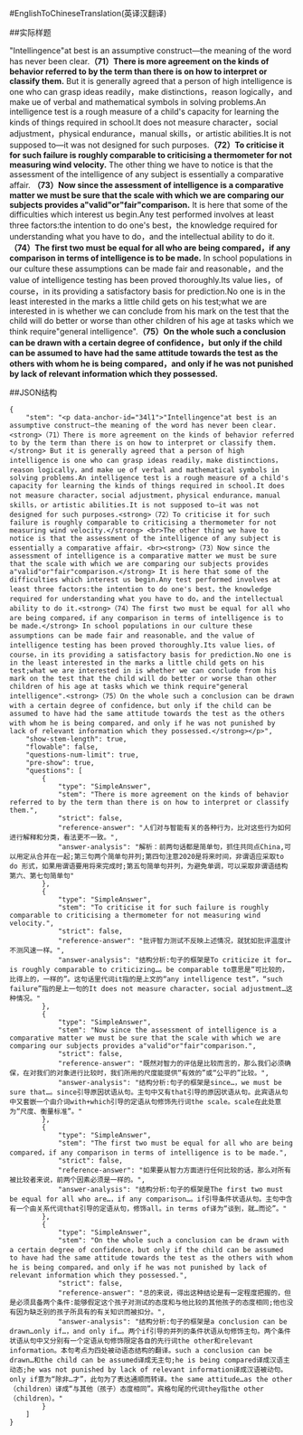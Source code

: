 #EnglishToChineseTranslation(英译汉翻译)

##实际样题

"Intellingence"at best is an assumptive construct—the meaning of the word has never been clear.**（71）There is more agreement on the kinds of behavior referred to by the term than there is on how to interpret or classify them.** But it is generally agreed that a person of high intelligence is one who can grasp ideas readily，make distinctions，reason logically，and make ue of verbal and mathematical symbols in solving problems.An intelligence test is a rough measure of a child's capacity for learning the kinds of things required in school.It does not measure character，social adjustment，physical endurance，manual skills，or artistic abilities.It is not supposed to—it was not designed for such purposes.**（72）To criticise it for such failure is roughly comparable to criticising a thermometer for not measuring wind velocity.**
The other thing we have to notice is that the assessment of the intelligence of any subject is essentially a comparative affair.
**（73）Now since the assessment of intelligence is a comparative matter we must be sure that the scale with which we are comparing our subjects provides a"valid"or"fair"comparison.** It is here that some of the difficulties which interest us begin.Any test performed involves at least three factors:the intention to do one's best，the knowledge required for understanding what you have to do，and the intellectual ability to do it.**（74）The first two must be equal for all who are being compared，if any comparison in terms of intelligence is to be made.** In school populations in our culture these assumptions can be made fair and reasonable，and the value of intelligence testing has been proved thoroughly.Its value lies，of course，in its providing a satisfactory basis for prediction.No one is in the least interested in the marks a little child gets on his test;what we are interested in is whether we can conclude from his mark on the test that the child will do better or worse than other children of his age at tasks which we think require"general intelligence".**（75）On the whole such a conclusion can be drawn with a certain degree of confidence，but only if the child can be assumed to have had the same attitude towards the test as the others with whom he is being compared，and only if he was not punished by lack of relevant information which they possessed.**

##JSON结构

	{
		"stem": "<p data-anchor-id="34l1">"Intellingence"at best is an assumptive construct—the meaning of the word has never been clear.<strong>（71）There is more agreement on the kinds of behavior referred to by the term than there is on how to interpret or classify them.</strong> But it is generally agreed that a person of high intelligence is one who can grasp ideas readily，make distinctions，reason logically，and make ue of verbal and mathematical symbols in solving problems.An intelligence test is a rough measure of a child's capacity for learning the kinds of things required in school.It does not measure character，social adjustment，physical endurance，manual skills，or artistic abilities.It is not supposed to—it was not designed for such purposes.<strong>（72）To criticise it for such failure is roughly comparable to criticising a thermometer for not measuring wind velocity.</strong> <br>The other thing we have to notice is that the assessment of the intelligence of any subject is essentially a comparative affair. <br><strong>（73）Now since the assessment of intelligence is a comparative matter we must be sure that the scale with which we are comparing our subjects provides a"valid"or"fair"comparison.</strong> It is here that some of the difficulties which interest us begin.Any test performed involves at least three factors:the intention to do one's best，the knowledge required for understanding what you have to do，and the intellectual ability to do it.<strong>（74）The first two must be equal for all who are being compared，if any comparison in terms of intelligence is to be made.</strong> In school populations in our culture these assumptions can be made fair and reasonable，and the value of intelligence testing has been proved thoroughly.Its value lies，of course，in its providing a satisfactory basis for prediction.No one is in the least interested in the marks a little child gets on his test;what we are interested in is whether we can conclude from his mark on the test that the child will do better or worse than other children of his age at tasks which we think require"general intelligence".<strong>（75）On the whole such a conclusion can be drawn with a certain degree of confidence，but only if the child can be assumed to have had the same attitude towards the test as the others with whom he is being compared，and only if he was not punished by lack of relevant information which they possessed.</strong></p>",
		"show-stem-length": true,
		"flowable": false,
		"questions-num-limit": true,
		"pre-show": true,
		"questions": [			
			{
				"type": "SimpleAnswer",	
				"stem": "There is more agreement on the kinds of behavior referred to by the term than there is on how to interpret or classify them.",
				"strict": false,
				"reference-answer": "人们对与智能有关的各种行为，比对这些行为如何进行解释和分类，看法更不一致。",		
				"answer-analysis": "解析：前两句话都是简单句，抓住共同点China,可以用定从合并在一起;第三句两个简单句并列;第四句注意2020是将来时间，非谓语应采取to do 形式，如果用谓语要用将来完成时;第五句简单句并列，为避免单调，可以采取非谓语结构第六、第七句简单句"	
			},
			{
				"type": "SimpleAnswer",		
				"stem": "To criticise it for such failure is roughly comparable to criticising a thermometer for not measuring wind velocity.",	
				"strict": false,
				"reference-answer": "批评智力测试不反映上述情况，就犹如批评温度计不测风速一样。",		
				"answer-analysis": "结构分析:句子的框架是To criticize it for…is roughly comparable to criticizing…。be comparable to意思是“可比较的，比得上的，一样的”。这句话里代词it指的是上文的“any intelligence test”，“such failure”指的是上一句的It does not measure character，social adjustment…这种情况。"	
			},
			{
				"type": "SimpleAnswer",	
				"stem": "Now since the assessment of intelligence is a comparative matter we must be sure that the scale with which we are comparing our subjects provides a"valid"or"fair"comparison.",		
				"strict": false,
				"reference-answer": "既然对智力的评估是比较而言的，那么我们必须确保，在对我们的对象进行比较时，我们所用的尺度能提供“有效的”或“公平的”比较。",		
				"answer-analysis": "结构分析:句子的框架是since…，we must be sure that…。since引导原因状语从句。主句中又有that引导的原因状语从句。此宾语从句中又套嵌一个由介词with+which引导的定语从句修饰先行词the scale。scale在此处意为“尺度、衡量标准”。"	
			},
			{
				"type": "SimpleAnswer",		
				"stem": "The first two must be equal for all who are being compared，if any comparison in terms of intelligence is to be made.",	
				"strict": false,
				"reference-answer": "如果要从智力方面进行任何比较的话，那么对所有被比较者来说，前两个因素必须是一样的。",		
				"answer-analysis": "结构分析:句子的框架是The first two must be equal for all who are…，if any comparison…。if引导条件状语从句。主句中含有一个由关系代词that引导的定语从句，修饰all。in terms of译为“谈到，就…而论”。"	
			},
			{
				"type": "SimpleAnswer",		
				"stem": "On the whole such a conclusion can be drawn with a certain degree of confidence，but only if the child can be assumed to have had the same attitude towards the test as the others with whom he is being compared，and only if he was not punished by lack of relevant information which they possessed.",	
				"strict": false,
				"reference-answer": "总的来说，得出这种结论是有一定程度把握的，但是必须具备两个条件:能够假定这个孩子对测试的态度和与他比较的其他孩子的态度相同;他也没有因为缺乏别的孩子所具有的有关知识而被扣分。",		
				"answer-analysis": "结构分析:句子的框架是a conclusion can be drawn…only if…，and only if…。两个if引导的并列的条件状语从句修饰主句。两个条件状语从句中又分别有一个定语从句修饰限定各自的先行词the other和relevant information。本句考点为四处被动语态结构的翻译。such a conclusion can be drawn…和the child can be assumed译成无主句;he is being compared译成汉语主动态;he was not punished by lack of relevant information译成汉语被动句。only if意为“除非…才”，此句为了表达通顺而转译。the same attitude…as the other（children）译成“与其他（孩子）态度相同”。宾格句尾的代词they指the other（children）。"	
			}
		]
	}